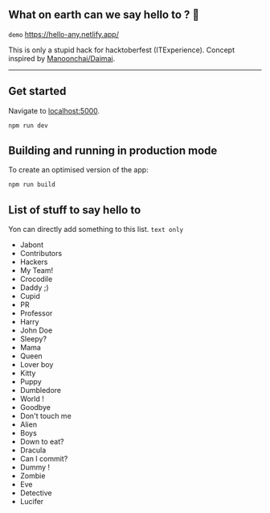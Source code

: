 ## What on earth can we say hello to ? 🤔
```demo``` https://hello-any.netlify.app/

This is only a stupid hack for hacktoberfest (ITExperience). Concept inspired by [Manoonchai/Daimai](https://github.com/Manoonchai).

---

## Get started

Navigate to [localhost:5000](http://localhost:5000).

```bash
npm run dev
```

## Building and running in production mode

To create an optimised version of the app:

```bash
npm run build
```

## List of stuff to say hello to

Yon can directly add something to this list. ```text only```

- Jabont
- Contributors
- Hackers
- My Team!
- Crocodile
- Daddy ;)
- Cupid
- PR
- Professor
- Harry
- John Doe
- Sleepy?
- Mama
- Queen
- Lover boy
- Kitty
- Puppy
- Dumbledore
- World !
- Goodbye
- Don't touch me
- Alien
- Boys
- Down to eat?
- Dracula
- Can I commit?
- Dummy !
- Zombie
- Eve
- Detective
- Lucifer
